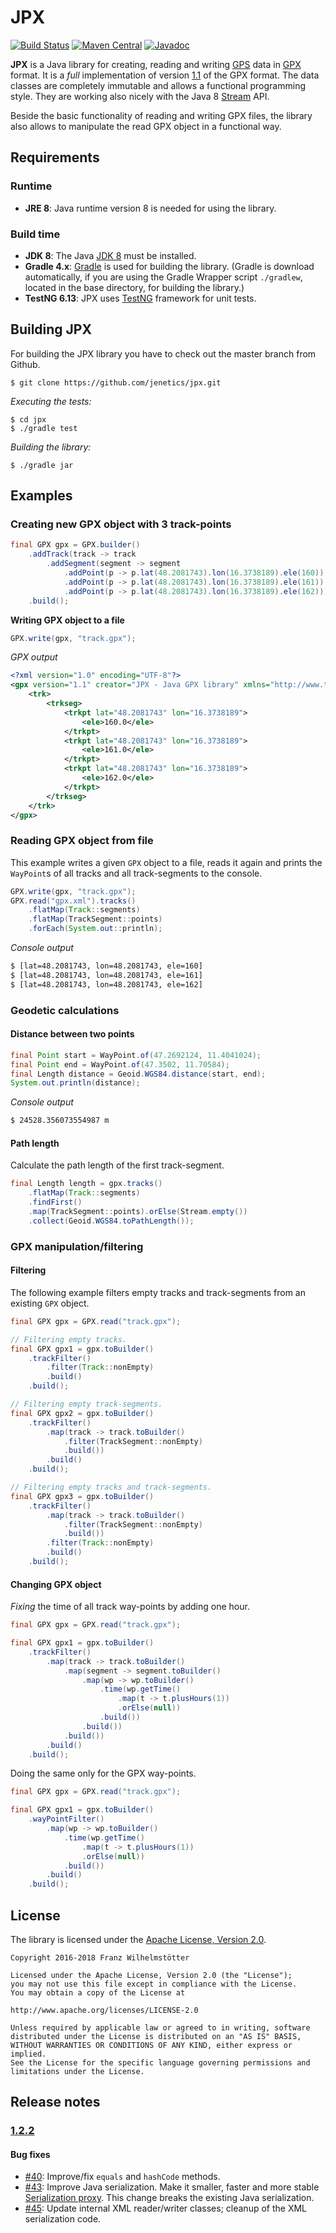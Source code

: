 # JPX

[![Build Status](https://travis-ci.org/jenetics/jpx.svg?branch=master)](https://travis-ci.org/jenetics/jpx)
[![Maven Central](https://maven-badges.herokuapp.com/maven-central/io.jenetics/jpx/badge.svg)](http://search.maven.org/#search%7Cga%7C1%7Ca%3A%22jpx%22)
[![Javadoc](https://www.javadoc.io/badge/io.jenetics/jpx.svg)](http://www.javadoc.io/doc/io.jenetics/jpx)

**JPX** is a Java library for creating, reading and writing [GPS](https://en.wikipedia.org/wiki/Global_Positioning_System) data in [GPX](https://en.wikipedia.org/wiki/GPS_Exchange_Format) format. It is a *full* implementation of version [1.1](http://www.topografix.com/GPX/1/1/) of the GPX format. The data classes are completely immutable and allows a functional programming style. They  are working also nicely with the Java 8 [Stream](http://docs.oracle.com/javase/8/docs/api/java/util/stream/Stream.html) API.

Beside the basic functionality of reading and writing GPX files, the library also allows to manipulate the read GPX object in a functional way.


## Requirements

### Runtime
*  **JRE 8**: Java runtime version 8 is needed for using the library.

### Build time
*  **JDK 8**: The Java [JDK 8](http://www.oracle.com/technetwork/java/javase/downloads/index.html) must be installed.
*  **Gradle 4.x**: [Gradle](http://www.gradle.org/) is used for building the library. (Gradle is download automatically, if you are using the Gradle Wrapper script `./gradlew`, located in the base directory, for building the library.)
*  **TestNG 6.13**: JPX uses [TestNG](http://testng.org/doc/index.html) framework for unit tests.

## Building JPX

For  building the JPX library you have to check out the master branch from Github.

    $ git clone https://github.com/jenetics/jpx.git
    
*Executing the tests:*
    
    $ cd jpx
    $ ./gradle test

*Building the library:*

    $ ./gradle jar
    

## Examples

### Creating new GPX object with 3 track-points

```java
final GPX gpx = GPX.builder()
    .addTrack(track -> track
        .addSegment(segment -> segment
            .addPoint(p -> p.lat(48.2081743).lon(16.3738189).ele(160))
            .addPoint(p -> p.lat(48.2081743).lon(16.3738189).ele(161))
            .addPoint(p -> p.lat(48.2081743).lon(16.3738189).ele(162))))
    .build();
```

**Writing GPX object to a file**

```java
GPX.write(gpx, "track.gpx");
```

*GPX output*

```xml
<?xml version="1.0" encoding="UTF-8"?>
<gpx version="1.1" creator="JPX - Java GPX library" xmlns="http://www.topografix.com/GPX/1/1">
    <trk>
        <trkseg>
            <trkpt lat="48.2081743" lon="16.3738189">
                <ele>160.0</ele>
            </trkpt>
            <trkpt lat="48.2081743" lon="16.3738189">
                <ele>161.0</ele>
            </trkpt>
            <trkpt lat="48.2081743" lon="16.3738189">
                <ele>162.0</ele>
            </trkpt>
        </trkseg>
    </trk>
</gpx>

```

### Reading GPX object from file

This example writes a given `GPX` object to a file, reads it again and prints the `WayPoint`s of all tracks and all track-segments to the console.

```java
GPX.write(gpx, "track.gpx");
GPX.read("gpx.xml").tracks()
    .flatMap(Track::segments)
    .flatMap(TrackSegment::points)
    .forEach(System.out::println);

```

*Console output*

```bash
$ [lat=48.2081743, lon=48.2081743, ele=160]
$ [lat=48.2081743, lon=48.2081743, ele=161]
$ [lat=48.2081743, lon=48.2081743, ele=162]

```

### Geodetic calculations

#### Distance between two points

```java
final Point start = WayPoint.of(47.2692124, 11.4041024);
final Point end = WayPoint.of(47.3502, 11.70584);
final Length distance = Geoid.WGS84.distance(start, end);
System.out.println(distance);
```

*Console output*

```bash
$ 24528.356073554987 m
```

#### Path length 

Calculate the path length of the first track-segment.

```java
final Length length = gpx.tracks()
    .flatMap(Track::segments)
    .findFirst()
    .map(TrackSegment::points).orElse(Stream.empty())
    .collect(Geoid.WGS84.toPathLength());
```

### GPX manipulation/filtering

#### Filtering

The following example filters empty tracks and track-segments from an existing `GPX` object.
	
```java
final GPX gpx = GPX.read("track.gpx");

// Filtering empty tracks.
final GPX gpx1 = gpx.toBuilder()
    .trackFilter()
        .filter(Track::nonEmpty)
        .build()
    .build();

// Filtering empty track-segments.
final GPX gpx2 = gpx.toBuilder()
    .trackFilter()
        .map(track -> track.toBuilder()
            .filter(TrackSegment::nonEmpty)
            .build())
        .build()
    .build();

// Filtering empty tracks and track-segments.
final GPX gpx3 = gpx.toBuilder()
    .trackFilter()
        .map(track -> track.toBuilder()
            .filter(TrackSegment::nonEmpty)
            .build())
        .filter(Track::nonEmpty)
        .build()
    .build();
```

#### Changing GPX object

*Fixing* the time of all track way-points by adding one hour.

```java
final GPX gpx = GPX.read("track.gpx");

final GPX gpx1 = gpx.toBuilder()
    .trackFilter()
        .map(track -> track.toBuilder()
            .map(segment -> segment.toBuilder()
                .map(wp -> wp.toBuilder()
                    .time(wp.getTime()
                        .map(t -> t.plusHours(1))
                        .orElse(null))
                    .build())
                .build())
            .build())
        .build()
    .build();
```

Doing the same only for the GPX way-points.

```java
final GPX gpx = GPX.read("track.gpx");

final GPX gpx1 = gpx.toBuilder()
    .wayPointFilter()
        .map(wp -> wp.toBuilder()
            .time(wp.getTime()
                .map(t -> t.plusHours(1))
                .orElse(null))
            .build())
        .build()
    .build();
```

## License

The library is licensed under the [Apache License, Version 2.0](http://www.apache.org/licenses/LICENSE-2.0.html).

    Copyright 2016-2018 Franz Wilhelmstötter

    Licensed under the Apache License, Version 2.0 (the "License");
    you may not use this file except in compliance with the License.
    You may obtain a copy of the License at

    http://www.apache.org/licenses/LICENSE-2.0

    Unless required by applicable law or agreed to in writing, software
    distributed under the License is distributed on an "AS IS" BASIS,
    WITHOUT WARRANTIES OR CONDITIONS OF ANY KIND, either express or implied.
    See the License for the specific language governing permissions and
    limitations under the License.

## Release notes

### [1.2.2](https://github.com/jenetics/jpx/releases/tag/v1.2.2)

#### Bug fixes

* [#40](https://github.com/jenetics/jpx/issues/40): Improve/fix `equals` and `hashCode` methods.
* [#43](https://github.com/jenetics/jpx/issues/43): Improve Java serialization. Make it smaller, faster and more stable [Serialization proxy](https://dzone.com/articles/serialization-proxy-pattern). This change breaks the existing Java serialization.
* [#45](https://github.com/jenetics/jpx/issues/45): Update internal XML reader/writer classes; cleanup of the XML serialization code.

